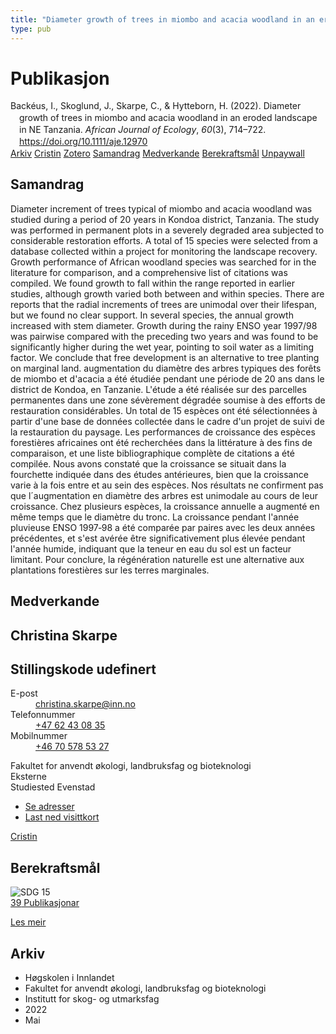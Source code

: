 ```yaml
---
title: "Diameter growth of trees in miombo and acacia woodland in an eroded landscape in NE Tanzania"
type: pub
---
```

<h1>Publikasjon</h1>
<article id="csl-bib-container-6B25NGD4" class="csl-bib-container">
  <div class="csl-bib-body" style="line-height: 1.35; padding-left: 1em; text-indent:-1em;">
  <div class="csl-entry">Back&#xE9;us, I., Skoglund, J., Skarpe, C., &amp; Hytteborn, H. (2022). Diameter growth of trees in miombo and acacia woodland in an eroded landscape in NE Tanzania. <i>African Journal of Ecology</i>, <i>60</i>(3), 714&#x2013;722. <a href="https://doi.org/10.1111/aje.12970">https://doi.org/10.1111/aje.12970</a></div>
</div>
  <div class="csl-bib-buttons">
    <a href="#taxonomy-article-6B25NGD4" class="csl-bib-button">Arkiv</a>
    <a href="https://app.cristin.no/results/show.jsf?id=2021521" alt="Cristin URL" class="csl-bib-button">Cristin</a>
    <a href="http://zotero.org/groups/5022929/items/6B25NGD4" alt="Zotero URL" class="csl-bib-button">Zotero</a>
    <a href="#abstract-article-6B25NGD4" class="csl-bib-button">Samandrag</a>
    <a href="#contributors-article-6B25NGD4" class="csl-bib-button">Medverkande</a>
    <a href="#sdg-article-6B25NGD4" class="csl-bib-button">Berekraftsmål</a>
    <a href="http://uu.diva-portal.org/smash/get/diva2:1653184/FULLTEXT01" class="csl-bib-button">Unpaywall</a>
  </div>
  <div id="csl-bib-meta-container-6B25NGD4"></div>
</article>
<div id="csl-bib-meta-6B25NGD4" class="csl-bib-meta">
  <article id="abstract-article-6B25NGD4" class="abstract-article">
    <h1>Samandrag</h1>
    Diameter increment of trees typical of miombo and acacia woodland was studied during a period of 20 years in Kondoa district, Tanzania. The study was performed in permanent plots in a severely degraded area subjected to considerable restoration efforts. A total of 15 species were selected from a database collected within a project for monitoring the landscape recovery. Growth performance of African woodland species was searched for in the literature for comparison, and a comprehensive list of citations was compiled. We found growth to fall within the range reported in earlier studies, although growth varied both between and within species. There are reports that the radial increments of trees are unimodal over their lifespan, but we found no clear support. In several species, the annual growth increased with stem diameter. Growth during the rainy ENSO year 1997/98 was pairwise compared with the preceding two years and was found to be significantly higher during the wet year, pointing to soil water as a limiting factor. We conclude that free development is an alternative to tree planting on marginal land.
augmentation du diamètre des arbres typiques des forêts de miombo et d'acacia a été étudiée pendant une période de 20 ans dans le district de Kondoa, en Tanzanie. L'étude a été réalisée sur des parcelles permanentes dans une zone sévèrement dégradée soumise à des efforts de restauration considérables. Un total de 15 espèces ont été sélectionnées à partir d'une base de données collectée dans le cadre d'un projet de suivi de la restauration du paysage. Les performances de croissance des espèces forestières africaines ont été recherchées dans la littérature à des fins de comparaison, et une liste bibliographique complète de citations a été compilée. Nous avons constaté que la croissance se situait dans la fourchette indiquée dans des études antérieures, bien que la croissance varie à la fois entre et au sein des espèces. Nos résultats ne confirment pas que l´augmentation en diamètre des arbres est unimodale au cours de leur croissance. Chez plusieurs espèces, la croissance annuelle a augmenté en même temps que le diamètre du tronc. La croissance pendant l'année pluvieuse ENSO 1997‐98 a été comparée par paires avec les deux années précédentes, et s'est avérée être significativement plus élevée pendant l'année humide, indiquant que la teneur en eau du sol est un facteur limitant. Pour conclure, la régénération naturelle est une alternative aux plantations forestières sur les terres marginales.
  </article>
  <article id="contributors-article-6B25NGD4" class="contributors-article">
    <h1>Medverkande</h1>
    <div class="personas">
<div class="vrtx-hinn-person-card">
<div class="photo">
<i class="lar la-user-circle missing-person"></i>
</div>
<div class="info">
<hgroup><h1>Christina Skarpe</h1>
<h2>Stillingskode udefinert</h2>
</hgroup><dl>
<dt>E-post</dt>
<dd>
<a href="mailto:christina.skarpe@inn.no">christina.skarpe@inn.no</a>
</dd>
<dt>Telefonnummer</dt>
<dd><a href="tel:+4762430835">
+47 62 43 08 35
</a></dd>
<dt>Mobilnummer</dt>
<dd><a href="tel:+46705785327">
+46 70 578 53 27
</a></dd>
</dl>
<p>
Fakultet for anvendt økologi, landbruksfag og bioteknologi<br>
Eksterne<br>
Studiested Evenstad
</p>
<ul class="vrtx-hinn-links">
<li><a href="https://www.inn.no/finn-en-ansatt/christina-skarpe.html#vrtx-hinn-addresses">Se adresser</a></li>
<li><a href="https://www.inn.no/finn-en-ansatt/christina-skarpe.html?vrtx=vcf">Last ned visittkort</a></li>
</ul>
</div>
</div>
<a href="https://app.cristin.no/persons/show.jsf?id=328270" alt="Cristin URL" class="personas-cristin">Cristin</a>
</div>
  </article>
  <article id="sdg-article-6B25NGD4" class="sdg-article">
    <h1>Berekraftsmål</h1>
    <div class="sdg-container"><div id="sdg15" class="sdg">
<img src="{{< params subfolder >}}images/sdg/sdg15_no.png" class="image" alt="SDG 15">
<div class="sdg-overlay">
<a href="{{< params subfolder >}}no/archive/?sdg=15#archive" class="sdg-publication-count"><span>39</span> Publikasjonar</a>
<p><a href="https://www.fn.no/om-fn/fns-baerekraftsmaal/livet-paa-land?lang=nno-NO" class="sdg-read-more">Les meir</a></p>
</div>
</div></div>
  </article>
  <article id="taxonomy-article-6B25NGD4" class="taxonomy-article">
    <h1>Arkiv</h1>
    <ul>
      <li>Høgskolen i Innlandet</li>
      <li>Fakultet for anvendt økologi, landbruksfag og bioteknologi</li>
      <li>Institutt for skog- og utmarksfag</li>
      <li>2022</li>
      <li>Mai</li>
    </ul>
  </article>
</div>
